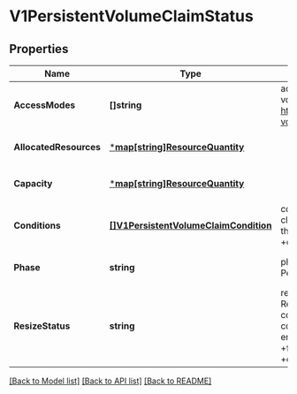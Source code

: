 # V1PersistentVolumeClaimStatus

## Properties
Name | Type | Description | Notes
------------ | ------------- | ------------- | -------------
**AccessModes** | **[]string** | accessModes contains the actual access modes the volume backing the PVC has. More info: https://kubernetes.io/docs/concepts/storage/persistent-volumes#access-modes-1 +optional | [optional] [default to null]
**AllocatedResources** | [***map[string]ResourceQuantity**](map.md) |  | [optional] [default to null]
**Capacity** | [***map[string]ResourceQuantity**](map.md) |  | [optional] [default to null]
**Conditions** | [**[]V1PersistentVolumeClaimCondition**](v1.PersistentVolumeClaimCondition.md) | conditions is the current Condition of persistent volume claim. If underlying persistent volume is being resized then the Condition will be set to &#x27;ResizeStarted&#x27;. +optional +patchMergeKey&#x3D;type +patchStrategy&#x3D;merge | [optional] [default to null]
**Phase** | **string** | phase represents the current phase of PersistentVolumeClaim. +optional | [optional] [default to null]
**ResizeStatus** | **string** | resizeStatus stores status of resize operation. ResizeStatus is not set by default but when expansion is complete resizeStatus is set to empty string by resize controller or kubelet. This is an alpha field and requires enabling RecoverVolumeExpansionFailure feature. +featureGate&#x3D;RecoverVolumeExpansionFailure +optional | [optional] [default to null]

[[Back to Model list]](../README.md#documentation-for-models) [[Back to API list]](../README.md#documentation-for-api-endpoints) [[Back to README]](../README.md)

